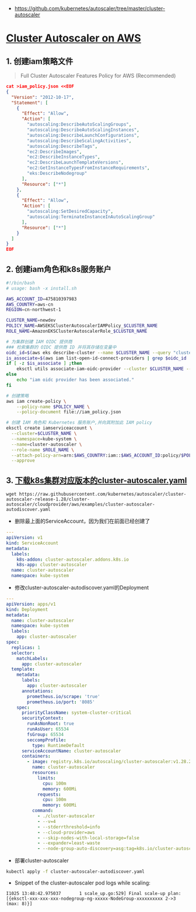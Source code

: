 * https://github.com/kubernetes/autoscaler/tree/master/cluster-autoscaler

# [Cluster Autoscaler on AWS](https://github.com/kubernetes/autoscaler/blob/master/cluster-autoscaler/cloudprovider/aws/README.md)
## 1. 创建iam策略文件
>Full Cluster Autoscaler Features Policy for AWS (Recommended)
```json
cat >iam_policy.json <<EOF
{
  "Version": "2012-10-17",
  "Statement": [
    {
      "Effect": "Allow",
      "Action": [
        "autoscaling:DescribeAutoScalingGroups",
        "autoscaling:DescribeAutoScalingInstances",
        "autoscaling:DescribeLaunchConfigurations",
        "autoscaling:DescribeScalingActivities",
        "autoscaling:DescribeTags",
        "ec2:DescribeImages",
        "ec2:DescribeInstanceTypes",
        "ec2:DescribeLaunchTemplateVersions",
        "ec2:GetInstanceTypesFromInstanceRequirements",
        "eks:DescribeNodegroup"
      ],
      "Resource": ["*"]
    },
    {
      "Effect": "Allow",
      "Action": [
        "autoscaling:SetDesiredCapacity",
        "autoscaling:TerminateInstanceInAutoScalingGroup"
      ],
      "Resource": ["*"]
    }
  ]
}
EOF
```

## 2. 创建iam角色和k8s服务账户
```bash
#!/bin/bash
# usage: bash -x install.sh

AWS_ACCOUNT_ID=475810397983
AWS_COUNTRY=aws-cn
REGION=cn-northwest-1

CLUSTER_NAME=newdev
POLICY_NAME=AWSEKSClusterAutoscalerIAMPolicy_$CLUSTER_NAME
ROLE_NAME=AmazonEKSClusterAutoscalerRole_$CLUSTER_NAME

# 为集群创建 IAM OIDC 提供商
### 检索集群的 OIDC 提供商 ID 并将其存储在变量中
oidc_id=$(aws eks describe-cluster --name $CLUSTER_NAME --query "cluster.identity.oidc.issuer" --output text | cut -d '/' -f 5)
is_associate=$(aws iam list-open-id-connect-providers | grep $oidc_id | cut -d "/" -f4)
if [ -z $is_associate ] ;then
    eksctl utils associate-iam-oidc-provider --cluster $CLUSTER_NAME --approve
else
    echo "iam oidc provider has been associated."
fi

# 创建策略
aws iam create-policy \
    --policy-name $POLICY_NAME \
    --policy-document file://iam_policy.json

# 创建 IAM 角色和 Kubernetes 服务账户,并向其附加此 IAM policy
eksctl create iamserviceaccount \
  --cluster=$CLUSTER_NAME \
  --namespace=kube-system \
  --name=cluster-autoscaler \
  --role-name $ROLE_NAME \
  --attach-policy-arn=arn:$AWS_COUNTRY:iam::$AWS_ACCOUNT_ID:policy/$POLICY_NAME \
  --approve
```

## 3. [下载k8s集群对应版本的cluster-autoscaler.yaml](https://github.com/kubernetes/autoscaler/blob/cluster-autoscaler-release-1.28/cluster-autoscaler/cloudprovider/aws/examples/cluster-autoscaler-autodiscover.yaml)
```
wget https://raw.githubusercontent.com/kubernetes/autoscaler/cluster-autoscaler-release-1.28/cluster-autoscaler/cloudprovider/aws/examples/cluster-autoscaler-autodiscover.yaml
```

* 删除最上面的ServiceAccount，因为我们在前面已经创建了
```yaml
---
apiVersion: v1
kind: ServiceAccount
metadata:
  labels:
    k8s-addon: cluster-autoscaler.addons.k8s.io
    k8s-app: cluster-autoscaler
  name: cluster-autoscaler
  namespace: kube-system
```

* 修改cluster-autoscaler-autodiscover.yaml的Deployment
```yaml
---
apiVersion: apps/v1
kind: Deployment
metadata:
  name: cluster-autoscaler
  namespace: kube-system
  labels:
    app: cluster-autoscaler
spec:
  replicas: 1
  selector:
    matchLabels:
      app: cluster-autoscaler
  template:
    metadata:
      labels:
        app: cluster-autoscaler
      annotations:
        prometheus.io/scrape: 'true'
        prometheus.io/port: '8085'
    spec:
      priorityClassName: system-cluster-critical
      securityContext:
        runAsNonRoot: true
        runAsUser: 65534
        fsGroup: 65534
        seccompProfile:
          type: RuntimeDefault
      serviceAccountName: cluster-autoscaler
      containers:
        - image: registry.k8s.io/autoscaling/cluster-autoscaler:v1.28.2   #设置为当前k8s对应的版本
          name: cluster-autoscaler
          resources:
            limits:
              cpu: 100m
              memory: 600Mi
            requests:
              cpu: 100m
              memory: 600Mi
          command:
            - ./cluster-autoscaler
            - --v=4
            - --stderrthreshold=info
            - --cloud-provider=aws
            - --skip-nodes-with-local-storage=false
            - --expander=least-waste
            - --node-group-auto-discovery=asg:tag=k8s.io/cluster-autoscaler/enabled,k8s.io/cluster-autoscaler/<YOUR CLUSTER NAME>  #设置<YOUR CLUSTER NAME>为你自己的集群名
```

* 部署cluster-autoscaler
```sh
kubectl apply -f cluster-autoscaler-autodiscover.yaml
```

* Snippet of the cluster-autoscaler pod logs while scaling:
```
I1025 13:48:42.975037       1 scale_up.go:529] Final scale-up plan: [{eksctl-xxx-xxx-xxx-nodegroup-ng-xxxxx-NodeGroup-xxxxxxxxxx 2->3 (max: 8)}]
```